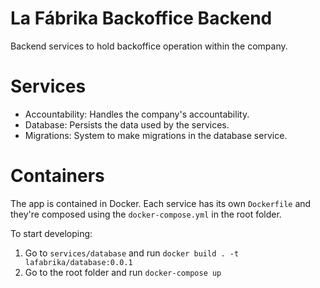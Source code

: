 # La Fábrika Backoffice Backend
Backend services to hold backoffice operation within the company.

# Services
- Accountability: Handles the company's accountability.
- Database: Persists the data used by the services.
- Migrations: System to make migrations in the database service.

# Containers
The app is contained in Docker. Each service has its own `Dockerfile` and they're composed using the `docker-compose.yml` in the root folder.

To start developing:
  1. Go to `services/database` and run `docker build . -t lafabrika/database:0.0.1`
  2. Go to the root folder and run `docker-compose up`
